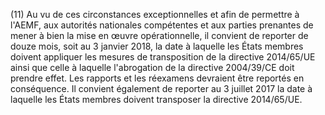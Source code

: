 (11) Au vu de ces circonstances exceptionnelles et afin de permettre à l'AEMF, aux autorités nationales compétentes et aux parties prenantes de mener à bien la mise en œuvre opérationnelle, il convient de reporter de douze mois, soit au 3 janvier 2018, la date à laquelle les États membres doivent appliquer les mesures de transposition de la directive 2014/65/UE ainsi que celle à laquelle l'abrogation de la directive 2004/39/CE doit prendre effet. Les rapports et les réexamens devraient être reportés en conséquence. Il convient également de reporter au 3 juillet 2017 la date à laquelle les États membres doivent transposer la directive 2014/65/UE.
